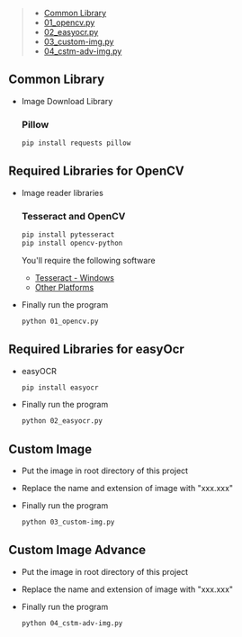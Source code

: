 > - [Common Library](#common-library)
> - [01_opencv.py](#Required-Libraries-for-OpenCV)
> - [02_easyocr.py](#Required-Libraries-for-easyocr)
> - [03_custom-img.py](#custom-image)
> - [04_cstm-adv-img.py](#custom-image-advance)

## Common Library

- Image Download Library

  ### Pillow

  ```bash
  pip install requests pillow
  ```

## Required Libraries for OpenCV

- Image reader libraries

  ### Tesseract and OpenCV

  ```bash
  pip install pytesseract
  pip install opencv-python
  ```

  You'll require the following software

  - [Tesseract - Windows](https://github.com/UB-Mannheim/tesseract/wiki)
  - [Other Platforms](https://tesseract-ocr.github.io/tessdoc/Installation.html)

- Finally run the program

  ```bash
  python 01_opencv.py
  ```

## Required Libraries for easyOcr

- easyOCR

  ```bash
  pip install easyocr
  ```

- Finally run the program

  ```bash
  python 02_easyocr.py
  ```

## Custom Image

- Put the image in root directory of this project
- Replace the name and extension of image with "xxx.xxx"
- Finally run the program

  ```bash
  python 03_custom-img.py
  ```

## Custom Image Advance

- Put the image in root directory of this project
- Replace the name and extension of image with "xxx.xxx"
- Finally run the program

  ```bash
  python 04_cstm-adv-img.py
  ```
